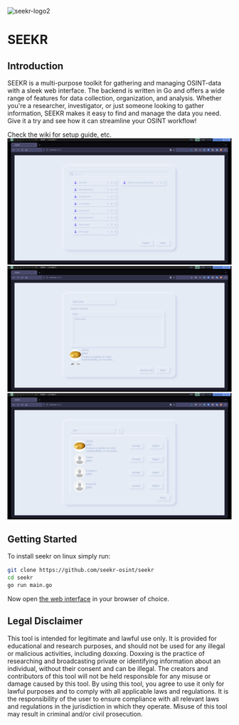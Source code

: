 ![seekr-logo2](https://user-images.githubusercontent.com/67828948/209133527-88a5eec7-fd24-43a5-bbcb-363777ef5bd9.jpg)
# SEEKR
## Introduction
SEEKR is a multi-purpose toolkit for gathering and managing OSINT-data with a sleek web interface. The backend is written in Go and offers a wide range of features for data collection, organization, and analysis. Whether you're a researcher, investigator, or just someone looking to gather information, SEEKR makes it easy to find and manage the data you need. Give it a try and see how it can streamline your OSINT workflow!

Check the wiki for setup guide, etc.
![main_view](images/main_view.png)
![view_view](images/view_view.png)
![accounts_view](images/accounts_view.png)
## Getting Started
To install seekr on linux simply run:
```sh
git clone https://github.com/seekr-osint/seekr
cd seekr
go run main.go
```
Now open [the web interface](http://localhost:5050) in your browser of choice.

## Legal Disclaimer
This tool is intended for legitimate and lawful use only. It is provided for educational and research purposes, and should not be used for any illegal or malicious activities, including doxxing. Doxxing is the practice of researching and broadcasting private or identifying information about an individual, without their consent and can be illegal. The creators and contributors of this tool will not be held responsible for any misuse or damage caused by this tool. By using this tool, you agree to use it only for lawful purposes and to comply with all applicable laws and regulations. It is the responsibility of the user to ensure compliance with all relevant laws and regulations in the jurisdiction in which they operate. Misuse of this tool may result in criminal and/or civil prosecution.
